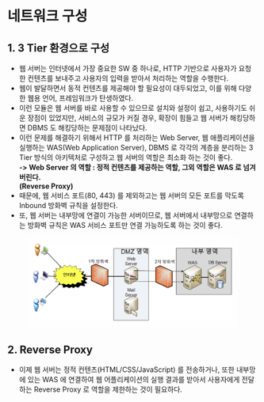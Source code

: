 # 네트워크 구성

## 1. 3 Tier 환경으로 구성

* 웹 서버는 인터넷에서 가장 중요한 SW 중 하나로, HTTP 기반으로 사용자가 요청한 컨텐츠를 보내주고 사용자의 입력을 받아서 처리하는 역할을 수행한다.&#x20;
* 웹이 발달하면서 동적 컨텐츠를 제공해야 할 필요성이 대두되었고, 이를 위해 다양한 웹용 언어, 프레임워크가 탄생하였다.
* 이런 모듈은 웹 서버를 바로 사용할 수 있으므로 설치와 설정이 쉽고, 사용하기도 쉬운 장점이 있었지만, 서비스의 규모가 커질 경우, 확장이 힘들고 웹 서버가 해킹당하면 DBMS 도 해킹당하는 문제점이 나타났다.&#x20;
* 이런 문제를 해결하기 위해서 HTTP 를 처리하는 Web Server, 웹 애플리케이션을 실행하는 WAS(Web Application Server), DBMS 로 각각의 계층을 분리하는 3 Tier 방식의 아키텍처로 구성하고 웹 서버의 역할은 최소화 하는 것이 좋다.\
  **-> Web Server 의 역할 : 정적 컨텐츠를 제공하는 역할, 그외 역할은 WAS 로 넘겨버린다.** \
  **(Reverse Proxy)**
* 때문에,  웹 서비스 포트(80, 443) 를 제외하고는 웹 서버의 모든 포트를 막도록 Inbound 방화벽 규칙을 설정한다.
* 또, 웹 서버는 내부망에 연결이 가능한 서버이므로, 웹 서버에서 내부망으로 연결하는 방화벽 규칙은 WAS 서비스 포트만 연결 가능하도록 하는 것이 좋다.&#x20;

<figure><img src="../../.gitbook/assets/image (4).png" alt=""><figcaption></figcaption></figure>

## 2. Reverse Proxy

* 이제 웹 서버는 정적 컨텐츠(HTML/CSS/JavaScript) 를 전송하거나, 또한 내부망에 있는 WAS 에 연결하여 웹 어플리케이션의 실행 결과를 받아서 사용자에게 전달하는 Reverse Proxy 로 역할을 제한하는 것이 필요하다.
